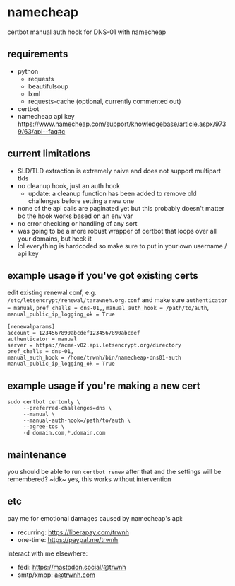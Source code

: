 # namecheap
certbot manual auth hook for DNS-01 with namecheap

## requirements
- python
  - requests
  - beautifulsoup
  - lxml
  - requests-cache (optional, currently commented out)
- certbot
- namecheap api key https://www.namecheap.com/support/knowledgebase/article.aspx/9739/63/api--faq#c

## current limitations
- SLD/TLD extraction is extremely naive and does not support multipart tlds
- no cleanup hook, just an auth hook
  - update: a cleanup function has been added to remove old challenges before setting a new one
- none of the api calls are paginated yet but this probably doesn't matter bc the hook works based on an env var
- no error checking or handling of any sort
- was going to be a more robust wrapper of certbot that loops over all your domains, but heck it
- lol everything is hardcoded so make sure to put in your own username / api key

## example usage if you've got existing certs
edit existing renewal conf, e.g. `/etc/letsencrypt/renewal/tarawneh.org.conf` and make sure `authenticator = manual`, `pref_challs = dns-01,`, `manual_auth_hook = /path/to/auth`, `manual_public_ip_logging_ok = True`
```
[renewalparams]
account = 1234567890abcdef1234567890abcdef
authenticator = manual
server = https://acme-v02.api.letsencrypt.org/directory
pref_challs = dns-01,
manual_auth_hook = /home/trwnh/bin/namecheap-dns01-auth
manual_public_ip_logging_ok = True
```

## example usage if you're making a new cert

```
sudo certbot certonly \
     --preferred-challenges=dns \
     --manual \
     --manual-auth-hook=/path/to/auth \
     --agree-tos \
     -d domain.com,*.domain.com
```

## maintenance

you should be able to run `certbot renew` after that and the settings will be remembered? ~idk~ yes, this works without intervention

## etc

pay me for emotional damages caused by namecheap's api:
- recurring: https://liberapay.com/trwnh
- one-time: https://paypal.me/trwnh

interact with me elsewhere:
- fedi: https://mastodon.social/@trwnh
- smtp/xmpp: a@trwnh.com
